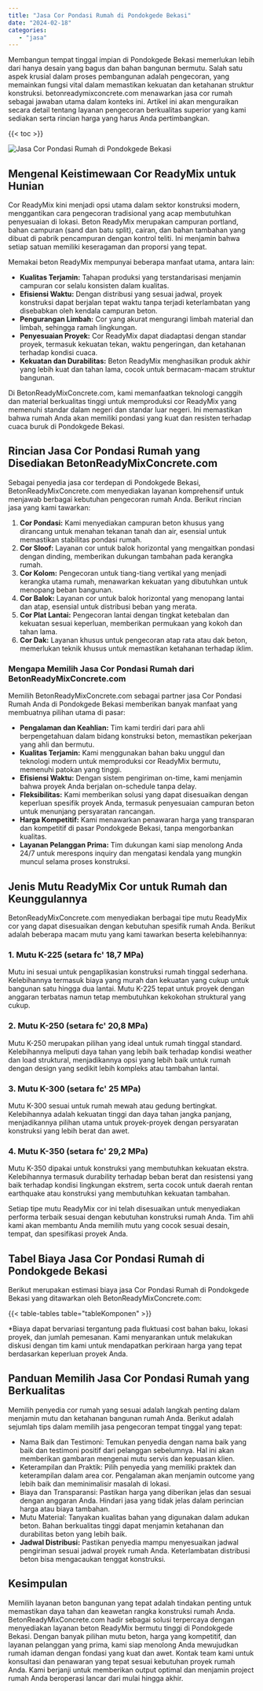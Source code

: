 ```yaml
---
title: "Jasa Cor Pondasi Rumah di Pondokgede Bekasi"
date: "2024-02-18"
categories: 
   - "jasa"
---
```


Membangun tempat tinggal impian di Pondokgede Bekasi memerlukan lebih dari hanya desain yang bagus dan bahan bangunan bermutu. Salah satu aspek krusial dalam proses pembangunan adalah pengecoran, yang memainkan fungsi vital dalam memastikan kekuatan dan ketahanan struktur konstruksi. betonreadymixconcrete.com menawarkan jasa cor rumah sebagai jawaban utama dalam konteks ini. Artikel ini akan menguraikan secara detail tentang layanan pengecoran berkualitas superior yang kami sediakan serta rincian harga yang harus Anda pertimbangkan.

{{< toc >}}

![Jasa Cor Pondasi Rumah di Pondokgede Bekasi](https://betoncor8.github.io/cor/harga-beton-readymix-concrete%20(3).png)

## Mengenal Keistimewaan Cor ReadyMix untuk Hunian

Cor ReadyMix kini menjadi opsi utama dalam sektor konstruksi modern, menggantikan cara pengecoran tradisional yang acap membutuhkan penyesuaian di lokasi. Beton ReadyMix merupakan campuran portland, bahan campuran (sand dan batu split), cairan, dan bahan tambahan yang dibuat di pabrik pencampuran dengan kontrol teliti. Ini menjamin bahwa setiap satuan memiliki keseragaman dan proporsi yang tepat.

Memakai beton ReadyMix mempunyai beberapa manfaat utama, antara lain:

- **Kualitas Terjamin:** Tahapan produksi yang terstandarisasi menjamin campuran cor selalu konsisten dalam kualitas.
- **Efisiensi Waktu:** Dengan distribusi yang sesuai jadwal, proyek konstruksi dapat berjalan tepat waktu tanpa terjadi keterlambatan yang disebabkan oleh kendala campuran beton.
- **Pengurangan Limbah:** Cor yang akurat mengurangi limbah material dan limbah, sehingga ramah lingkungan.
- **Penyesuaian Proyek:** Cor ReadyMix dapat diadaptasi dengan standar proyek, termasuk kekuatan tekan, waktu pengeringan, dan ketahanan terhadap kondisi cuaca.
- **Kekuatan dan Durabilitas:** Beton ReadyMix menghasilkan produk akhir yang lebih kuat dan tahan lama, cocok untuk bermacam-macam struktur bangunan.

Di BetonReadyMixConcrete.com, kami memanfaatkan teknologi canggih dan material berkualitas tinggi untuk memproduksi cor ReadyMix yang memenuhi standar dalam negeri dan standar luar negeri. Ini memastikan bahwa rumah Anda akan memiliki pondasi yang kuat dan resisten terhadap cuaca buruk di Pondokgede Bekasi.

## Rincian Jasa Cor Pondasi Rumah yang Disediakan BetonReadyMixConcrete.com

Sebagai penyedia jasa cor terdepan di Pondokgede Bekasi, BetonReadyMixConcrete.com menyediakan layanan komprehensif untuk menjawab berbagai kebutuhan pengecoran rumah Anda. Berikut rincian jasa yang kami tawarkan:

1. **Cor Pondasi:** Kami menyediakan campuran beton khusus yang dirancang untuk menahan tekanan tanah dan air, esensial untuk memastikan stabilitas pondasi rumah.
2. **Cor Sloof:** Layanan cor untuk balok horizontal yang mengaitkan pondasi dengan dinding, memberikan dukungan tambahan pada kerangka rumah.
3. **Cor Kolom:** Pengecoran untuk tiang-tiang vertikal yang menjadi kerangka utama rumah, menawarkan kekuatan yang dibutuhkan untuk menopang beban bangunan.
4. **Cor Balok:** Layanan cor untuk balok horizontal yang menopang lantai dan atap, esensial untuk distribusi beban yang merata.
5. **Cor Plat Lantai:** Pengecoran lantai dengan tingkat ketebalan dan kekuatan sesuai keperluan, memberikan permukaan yang kokoh dan tahan lama.
6. **Cor Dak:** Layanan khusus untuk pengecoran atap rata atau dak beton, memerlukan teknik khusus untuk memastikan ketahanan terhadap iklim.

### Mengapa Memilih Jasa Cor Pondasi Rumah dari BetonReadyMixConcrete.com

Memilih BetonReadyMixConcrete.com sebagai partner jasa Cor Pondasi Rumah Anda di Pondokgede Bekasi memberikan banyak manfaat yang membuatnya pilihan utama di pasar:

- **Pengalaman dan Keahlian:** Tim kami terdiri dari para ahli berpengetahuan dalam bidang konstruksi beton, memastikan pekerjaan yang ahli dan bermutu.
- **Kualitas Terjamin:** Kami menggunakan bahan baku unggul dan teknologi modern untuk memproduksi cor ReadyMix bermutu, memenuhi patokan yang tinggi.
- **Efisiensi Waktu:** Dengan sistem pengiriman on-time, kami menjamin bahwa proyek Anda berjalan on-schedule tanpa delay.
- **Fleksibilitas:** Kami memberikan solusi yang dapat disesuaikan dengan keperluan spesifik proyek Anda, termasuk penyesuaian campuran beton untuk menunjang persyaratan rancangan.
- **Harga Kompetitif:** Kami menawarkan penawaran harga yang transparan dan kompetitif di pasar Pondokgede Bekasi, tanpa mengorbankan kualitas.
- **Layanan Pelanggan Prima:** Tim dukungan kami siap menolong Anda 24/7 untuk merespons inquiry dan mengatasi kendala yang mungkin muncul selama proses konstruksi.

## Jenis Mutu ReadyMix Cor untuk Rumah dan Keunggulannya

BetonReadyMixConcrete.com menyediakan berbagai tipe mutu ReadyMix cor yang dapat disesuaikan dengan kebutuhan spesifik rumah Anda. Berikut adalah beberapa macam mutu yang kami tawarkan beserta kelebihannya:

### 1\. Mutu K-225 (setara fc' 18,7 MPa)

Mutu ini sesuai untuk pengaplikasian konstruksi rumah tinggal sederhana. Kelebihannya termasuk biaya yang murah dan kekuatan yang cukup untuk bangunan satu hingga dua lantai. Mutu K-225 tepat untuk proyek dengan anggaran terbatas namun tetap membutuhkan kekokohan struktural yang cukup.

### 2\. Mutu K-250 (setara fc' 20,8 MPa)

Mutu K-250 merupakan pilihan yang ideal untuk rumah tinggal standard. Kelebihannya meliputi daya tahan yang lebih baik terhadap kondisi weather dan load struktural, menjadikannya opsi yang lebih baik untuk rumah dengan design yang sedikit lebih kompleks atau tambahan lantai.

### 3\. Mutu K-300 (setara fc' 25 MPa)

Mutu K-300 sesuai untuk rumah mewah atau gedung bertingkat. Kelebihannya adalah kekuatan tinggi dan daya tahan jangka panjang, menjadikannya pilihan utama untuk proyek-proyek dengan persyaratan konstruksi yang lebih berat dan awet.

### 4\. Mutu K-350 (setara fc' 29,2 MPa)

Mutu K-350 dipakai untuk konstruksi yang membutuhkan kekuatan ekstra. Kelebihannya termasuk durability terhadap beban berat dan resistensi yang baik terhadap kondisi lingkungan ekstrem, serta cocok untuk daerah rentan earthquake atau konstruksi yang membutuhkan kekuatan tambahan.

Setiap tipe mutu ReadyMix cor ini telah disesuaikan untuk menyediakan performa terbaik sesuai dengan kebutuhan konstruksi rumah Anda. Tim ahli kami akan membantu Anda memilih mutu yang cocok sesuai desain, tempat, dan spesifikasi proyek Anda.

## Tabel Biaya Jasa Cor Pondasi Rumah di Pondokgede Bekasi

Berikut merupakan estimasi biaya jasa Cor Pondasi Rumah di Pondokgede Bekasi yang ditawarkan oleh BetonReadyMixConcrete.com:

{{< table-tables table="tableKomponen" >}}

\*Biaya dapat bervariasi tergantung pada fluktuasi cost bahan baku, lokasi proyek, dan jumlah pemesanan. Kami menyarankan untuk melakukan diskusi dengan tim kami untuk mendapatkan perkiraan harga yang tepat berdasarkan keperluan proyek Anda.

## Panduan Memilih Jasa Cor Pondasi Rumah yang Berkualitas

Memilih penyedia cor rumah yang sesuai adalah langkah penting dalam menjamin mutu dan ketahanan bangunan rumah Anda. Berikut adalah sejumlah tips dalam memilih jasa pengecoran tempat tinggal yang tepat:

- Nama Baik dan Testimoni: Temukan penyedia dengan nama baik yang baik dan testimoni positif dari pelanggan sebelumnya. Hal ini akan memberikan gambaran mengenai mutu servis dan kepuasan klien.
- Keterampilan dan Praktik: Pilih penyedia yang memiliki praktek dan keterampilan dalam area cor. Pengalaman akan menjamin outcome yang lebih baik dan meminimalisir masalah di lokasi.
- Biaya dan Transparansi: Pastikan harga yang diberikan jelas dan sesuai dengan anggaran Anda. Hindari jasa yang tidak jelas dalam perincian harga atau biaya tambahan.
- Mutu Material: Tanyakan kualitas bahan yang digunakan dalam adukan beton. Bahan berkualitas tinggi dapat menjamin ketahanan dan durabilitas beton yang lebih baik.
- **Jadwal Distribusi:** Pastikan penyedia mampu menyesuaikan jadwal pengiriman sesuai jadwal proyek rumah Anda. Keterlambatan distribusi beton bisa mengacaukan tenggat konstruksi.

## Kesimpulan

Memilih layanan beton bangunan yang tepat adalah tindakan penting untuk memastikan daya tahan dan keawetan rangka konstruksi rumah Anda. BetonReadyMixConcrete.com hadir sebagai solusi terpercaya dengan menyediakan layanan beton ReadyMix bermutu tinggi di Pondokgede Bekasi. Dengan banyak pilihan mutu beton, harga yang kompetitif, dan layanan pelanggan yang prima, kami siap menolong Anda mewujudkan rumah idaman dengan fondasi yang kuat dan awet. Kontak team kami untuk konsultasi dan penawaran yang tepat sesuai kebutuhan proyek rumah Anda. Kami berjanji untuk memberikan output optimal dan menjamin project rumah Anda beroperasi lancar dari mulai hingga akhir.

